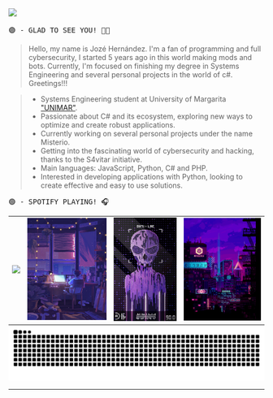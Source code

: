 <img src="https://github.com/Jozexo/Jozexo/blob/main/gif/Jozexoz.gif" style="border-radius: 30px margin-right: 10px;"/>

<pre>
🟣 - GLAD TO SEE YOU! 🤟🏻
</pre>

> Hello, my name is Jozé Hernández. I'm a fan of programming and full cybersecurity, I started 5 years ago in this world making mods and bots. Currently, I'm focused on finishing my degree in Systems Engineering and several personal projects in the world of c#. Greetings!!!


> - Systems Engineering student at University of Margarita ["UNIMAR"](https://portalunimar.unimar.edu.ve/).
> - Passionate about C# and its ecosystem, exploring new ways to optimize and create robust applications.
> - Currently working on several personal projects under the name Misterio.
> - Getting into the fascinating world of cybersecurity and hacking, thanks to the S4vitar initiative.
> - Main languages: JavaScript, Python, C# and PHP.
> - Interested in developing applications with Python, looking to create effective and easy to use solutions.




<pre>
🟢 - SPOTIFY PLAYING! 🎧
</pre>

<div style="text-align: center;">
  <table style="margin: auto;">
    <tr>
      <td>
        <img src="https://spotify-github-profile.kittinanx.com/api/view?uid=3172duxsvztk6aw6fsqeptfy4mfa&cover_image=true&theme=default&show_offline=false&background_color=000000&interchange=false&bar_color=35ca3d&bar_color_cover=false" width="200" />
      </td>
      <td>
        <img src="https://github.com/Jozexo/Jozexo/blob/main/gif/chill.gif?raw=true" width="200" />
      </td>
      <td>
        <img src="https://github.com/Jozexo/Jozexo/blob/main/gif/squeleton.gif?raw=true" width="160" />
      </td>
      <td>
        <img src="https://github.com/Jozexo/Jozexo/blob/main/gif/city.gif?raw=true" width="195" />
      </td>
    </tr>
  </table>
</div>



<div align="center">
  <picture>
    <source media="(prefers-color-scheme: dark)" srcset="https://raw.githubusercontent.com/huiishan99/huiishan99/output/github-contribution-grid-snake-dark.svg">
    <source media="(prefers-color-scheme: light)" srcset="https://raw.githubusercontent.com/huiishan99/huiishan99/output/github-contribution-grid-snake.svg">
    <img alt="github contribution grid snake animation" src="https://raw.githubusercontent.com/huiishan99/huiishan99/output/github-contribution-grid-snake.svg">
  </picture>  
</div>

---
